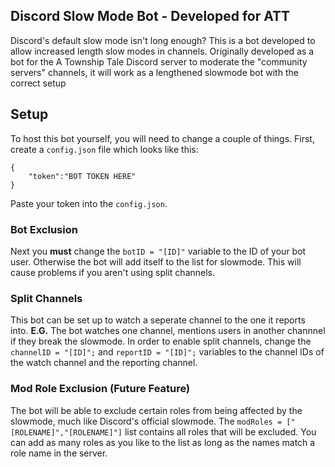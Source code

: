 ## Discord Slow Mode Bot - Developed for ATT
Discord's default slow mode isn't long enough? This is a bot developed to allow increased length slow modes in channels. Originally developed as a bot for the A Township Tale Discord server to moderate the "community servers" channels, it will work as a lengthened slowmode bot with the correct setup

## Setup
To host this bot yourself, you will need to change a couple of things.  First, create a `config.json` file which looks like this:
```
{
    "token":"BOT TOKEN HERE"
}
```
Paste your token into the `config.json`.

### Bot Exclusion
Next you **must** change the `botID = "[ID]"` variable to the ID of your bot user.  Otherwise the bot will add itself to the list for slowmode. This will cause problems if you aren't using split channels.

### Split Channels
This bot can be set up to watch a seperate channel to the one it reports into.  **E.G.** The bot watches one channel, mentions users in another channnel if they break the slowmode.
In order to enable split channels, change the `channelID = "[ID]";` and `reportID = "[ID]";` variables to the channel IDs of the watch channel and the reporting channel. 

### Mod Role Exclusion (Future Feature)
The bot will be able to exclude certain roles from being affected by the slowmode, much like Discord's official slowmode. The `modRoles = ["[ROLENAME]","[ROLENAME]"]` list contains all roles that will be excluded.  You can add as many roles as you like to the list as long as the names match a role name in the server.